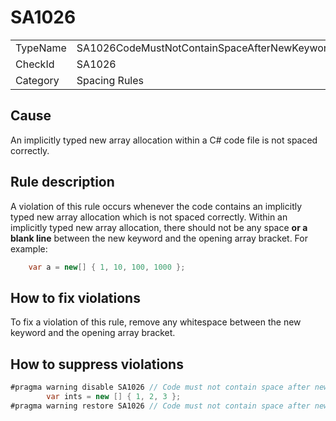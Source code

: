 ﻿# SA1026

<table>
<tr>
  <td>TypeName</td>
  <td>SA1026CodeMustNotContainSpaceAfterNewKeywordInImplicitlyTypedArrayAllocation</td>
</tr>
<tr>
  <td>CheckId</td>
  <td>SA1026</td>
</tr>
<tr>
  <td>Category</td>
  <td>Spacing Rules</td>
</tr>
</table>

## Cause

An implicitly typed new array allocation within a C# code file is not spaced correctly.

## Rule description

A violation of this rule occurs whenever the code contains an implicitly typed new array allocation which is not spaced correctly. Within an implicitly typed new array allocation, there should not be any space **or a blank line** between the new keyword and the opening array bracket. For example:
```csharp
    var a = new[] { 1, 10, 100, 1000 };
```

## How to fix violations

To fix a violation of this rule, remove any whitespace between the new keyword and the opening array bracket.

## How to suppress violations

```csharp
#pragma warning disable SA1026 // Code must not contain space after new keyword in implicitly typed array allocation
        var ints = new [] { 1, 2, 3 };
#pragma warning restore SA1026 // Code must not contain space after new keyword in implicitly typed array allocation
```
